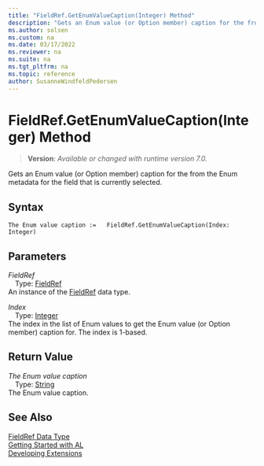 ```yaml
---
title: "FieldRef.GetEnumValueCaption(Integer) Method"
description: "Gets an Enum value (or Option member) caption for the from the Enum metadata for the field that is currently selected."
ms.author: solsen
ms.custom: na
ms.date: 03/17/2022
ms.reviewer: na
ms.suite: na
ms.tgt_pltfrm: na
ms.topic: reference
author: SusanneWindfeldPedersen
---
```

[//]: # (START>DO_NOT_EDIT)
[//]: # (IMPORTANT:Do not edit any of the content between here and the END>DO_NOT_EDIT.)
[//]: # (Any modifications should be made in the .xml files in the ModernDev repo.)
# FieldRef.GetEnumValueCaption(Integer) Method
> **Version**: _Available or changed with runtime version 7.0._

Gets an Enum value (or Option member) caption for the from the Enum metadata for the field that is currently selected.


## Syntax
```AL
The Enum value caption :=   FieldRef.GetEnumValueCaption(Index: Integer)
```
## Parameters
*FieldRef*  
&emsp;Type: [FieldRef](fieldref-data-type.md)  
An instance of the [FieldRef](fieldref-data-type.md) data type.  

*Index*  
&emsp;Type: [Integer](../integer/integer-data-type.md)  
The index in the list of Enum values to get the Enum value (or Option member) caption for. The index is 1-based.  


## Return Value
*The Enum value caption*  
&emsp;Type: [String](../text/text-data-type.md)  
The Enum value caption.


[//]: # (IMPORTANT: END>DO_NOT_EDIT)
## See Also
[FieldRef Data Type](fieldref-data-type.md)  
[Getting Started with AL](../../devenv-get-started.md)  
[Developing Extensions](../../devenv-dev-overview.md)
